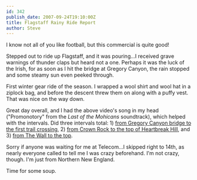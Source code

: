 ```yaml
---
id: 342
publish_date: 2007-09-24T19:10:00Z
title: Flagstaff Rainy Ride Report
author: Steve
---
```

  
I know not all of you like football, but this commercial is quite good!

Stepped out to ride up Flagstaff, and it was pouring...I received grave warnings of thunder claps but heard not a one. Perhaps it was the luck of the Irish, for as soon as I hit the bridge at Gregory Canyon, the rain stopped and some steamy sun even peeked through.

First winter gear ride of the season. I wrapped a wool shirt and wool hat in a ziplock bag, and before the descent threw them on along with a puffy vest. That was nice on the way down.

Great day overall, and I had the above video's song in my head ("Promonotory" from the _Last of the Mohicans_ soundtrack), which helped with the intervals. Did three intervals total: 1) [from Gregory Canyon bridge to the first trail crossing](http://maps.google.com/maps/ms?ie=UTF8&hl=en&msa=0&ll=40.00326,-105.292196&spn=0.007758,0.020084&t=h&z=16&om=1&msid=106412931864288195098.00043ae6eeb5da567ccd0), 2) [from Crown Rock to the top of Heartbreak Hill](http://maps.google.com/maps/ms?ie=UTF8&hl=en&msa=0&msid=106412931864288195098.00043ae6fbf3c06dda9ae&ll=40.001435,-105.298891&spn=0.003879,0.010042&t=h&z=17&om=1), and 3) [from The Wall to the top](http://maps.google.com/maps/ms?ie=UTF8&hl=en&msa=0&ll=40.000728,-105.303118&spn=0.007758,0.020084&t=h&z=16&om=1&msid=106412931864288195098.00043ae7123afb2a2eb7f).

Sorry if anyone was waiting for me at Telecom...I skipped right to 14th, as nearly everyone called to tell me I was crazy beforehand. I'm not crazy, though. I'm just from Northern New England.

Time for some soup.